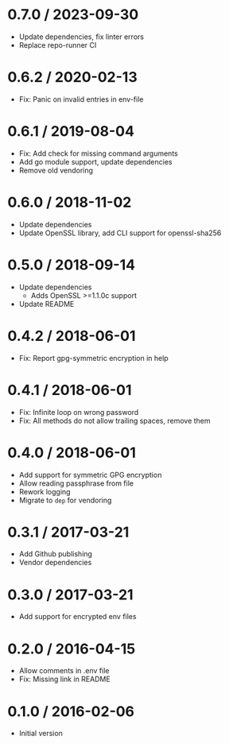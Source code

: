 # 0.7.0 / 2023-09-30

  * Update dependencies, fix linter errors
  * Replace repo-runner CI

# 0.6.2 / 2020-02-13

  * Fix: Panic on invalid entries in env-file

# 0.6.1 / 2019-08-04

  * Fix: Add check for missing command arguments
  * Add go module support, update dependencies
  * Remove old vendoring

# 0.6.0 / 2018-11-02

  * Update dependencies
  * Update OpenSSL library, add CLI support for openssl-sha256

# 0.5.0 / 2018-09-14

  * Update dependencies
    * Adds OpenSSL >=1.1.0c support
  * Update README

# 0.4.2 / 2018-06-01

  * Fix: Report gpg-symmetric encryption in help

# 0.4.1 / 2018-06-01

  * Fix: Infinite loop on wrong password
  * Fix: All methods do not allow trailing spaces, remove them

# 0.4.0 / 2018-06-01

  * Add support for symmetric GPG encryption
  * Allow reading passphrase from file
  * Rework logging
  * Migrate to `dep` for vendoring

# 0.3.1 / 2017-03-21

  * Add Github publishing
  * Vendor dependencies

# 0.3.0 / 2017-03-21

  * Add support for encrypted env files


0.2.0 / 2016-04-15
==================

  * Allow comments in .env file
  * Fix: Missing link in README

0.1.0 / 2016-02-06
==================

  * Initial version
